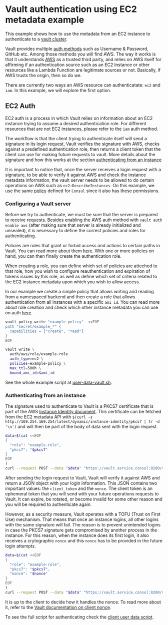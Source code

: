 # Vault authentication using EC2 metadata example

This example shows how to use the metadata from an EC2 instance to authenticate
to a [vault cluster][vault_cluster].

Vault provides multiple [auth methods][auth_methods] such as Username & Password, GitHub
etc. Among those methods you will find AWS. The way it works is that it
understands [AWS][aws_auth] as a trusted third party, and relies on AWS itself for affirming
if an authentication source such as an EC2 Instance or other resources like a
Lambda Function are legitimate sources or not. Basically, if AWS trusts the
origin, then so do we.

There are currently two ways an AWS resource can authenticatate: `ec2` and `iam`. In
this example, we will explore the first option.


## EC2 Auth

EC2 auth is a process in which Vault relies on information about an EC2 instance
trying to assume a desired authentication role. For different resources that are
not EC2 instances, please refer to the `iam` auth method.

The workflow is that the client trying to authenticate itself will send a
signature in its login request, Vault verifies the signature with AWS, checks
against a predefined authentication role, then returns a client token that the
client can use for making future requests to vault. More details about the
signature and how this works at the section [authenticating from an
instance](#authenticating-from-an-instance)

It is important to notice that, once the server receives a login request with a
signature, to be able to verify it against AWS and check the instance
metadata information, the vault server needs to be allowed to do certain
operations on AWS such as `ec2:DescribeInstances`. On this example, we use the
same [policy][consul_policy] defined for `Consul` since it also has these
permissions.


### Configuring a Vault server

Before we try to authenticate, we must be sure that the server is prepared to
receive requests. Besides enabling the AWS auth method with `vault auth enable
aws` (after making sure that server is already initialized and unsealed), it is
necessary to define the correct policies and roles for authenticating.

Policies are rules that grant or forbid access and actions to certain paths in
Vault. You can read more about them [here][policies_doc]. With one or more
policies on hand, you can then finally create the authentication role.

When creating a role, you can define which set of policies are atteched to that
role, how you wish to configure reauthentication and expiration of tokens issues
by this role, as well as define which set of criteria related to the EC2 instance
metadata upon which you wish to allow access.

In our example we create a simple policy that allows writing and reading from a
namespaced backend and then create a role that allows authentication from all
instances with a specific `ami id`. You can read more about role
creation and check which other instance metadata you can use on auth [here][create_role].


```bash
vault policy write "example-policy" -<<EOF
path "secret/example_*" {
  capabilities = ["create", "read"]
}
EOF

vault write \
  auth/aws/role/example-role
  auth_type=ec2 \
  policies=example-policy \
  max_ttl=500h \
  bound_ami_id=$ami_id
```

See the whole example script at [user-data-vault.sh](user-data-vault.sh).

### Authenticating from an instance

The signature used to authenticate to Vault is a PKCS7 certificate that is part of the AWS
[Instance Identity document][instance_identity]. This certificate can be fetched from the EC2
metadata API with `$(curl -s http://169.254.169.254/latest/dynamic/instance-identity/pkcs7 | tr -d '\n')`
and will then be part of the body of data sent with the login request.

```bash
data=$(cat <<EOF
{
  "role": "example-role",
  "pkcs7": "$pkcs7"
}
EOF
)
curl --request POST --data "$data" "https://vault.service.consul:8200/v1/auth/aws/login"
```

After sending the login request to Vault, Vault will verify it against AWS and
return a JSON object with your login information. This JSON contains two
important values: the `client_token` and the `nonce`. The client token is an
ephemeral token that you will send with your future operations requests to
Vault. It can expire, be rotated, or become invalid for some other reason and
you will be required to authenticate again.

However, as a security measure, Vault operates with a TOFU (Trust on First Use)
mechanism. That means that once an instance logins, all other logins with the
same signature will fail. The reason is to prevent unintended logins in case the
PKCS7 signature gets compromised by another process in the instance. For this
reason, when the instance does its first login, it also receives a crytographic
`nonce` and this `nonce` has to be provided in the future login attempts.


```bash
data=$(cat <<EOF
{
  "role": "example-role",
  "pkcs7": "$pkcs7",
  "nonce": "$nonce"
}
EOF
)
curl --request POST --data "$data" "https://vault.service.consul:8200/v1/auth/aws/login"
```

It is up to the client to decide how it handles the nonce. To read more about
it, refer to the [Vault documentation on client nonce][nonce].

To see the full script for authenticating check the [client user data
script](user-data-auth-client.sh).


[vault_cluster]: ../../modules/vault-cluster
[policies_doc]: https://www.vaultproject.io/docs/concepts/policies.html
[auth_methods]: https://www.vaultproject.io/docs/auth/index.html
[create_role]: https://www.vaultproject.io/api/auth/aws/index.html#create-role
[consul_policy]: https://github.com/hashicorp/terraform-aws-consul/blob/master/modules/consul-iam-policies/main.tf
[instance_identity]: https://docs.aws.amazon.com/AWSEC2/latest/UserGuide/instance-identity-documents.html
[aws_auth]:https://www.vaultproject.io/docs/auth/aws.html
[nonce]: https://www.vaultproject.io/docs/auth/aws.html#client-nonce
